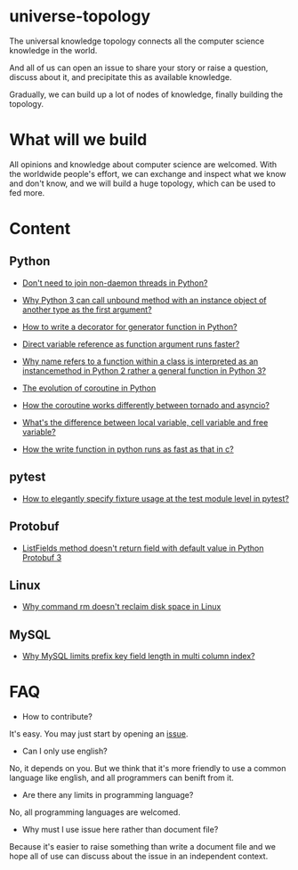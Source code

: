 
universe-topology
=================

The universal knowledge topology connects all the computer science knowledge in the world.

And all of us can open an issue to share your story or raise a question, discuss about it, and precipitate this as available knowledge.

Gradually, we can build up a lot of nodes of knowledge, finally building the topology.


What will we build
===================

All opinions and knowledge about computer science are welcomed. With the worldwide people's effort, we can exchange and inspect what we know and don't know, and we will build a huge topology, which can be used to fed more.


Content
=======

Python
------

  * [Don't need to join non-daemon threads in Python?](https://github.com/universe-proton/universe-topology/issues/2)

  * [Why Python 3 can call unbound method with an instance object of another type as the first argument?](https://github.com/universe-proton/universe-topology/issues/3)

  * [How to write a decorator for generator function in Python?](https://github.com/universe-proton/universe-topology/issues/5)

  * [Direct variable reference as function argument runs faster?](https://github.com/universe-proton/universe-topology/issues/6)

  * [Why name refers to a function within a class is interpreted as an instancemethod in Python 2 rather a general function in Python 3?](https://github.com/universe-proton/universe-topology/issues/10)

  * [The evolution of coroutine in Python](https://github.com/universe-proton/universe-topology/issues/12)

  * [How the coroutine works differently between tornado and asyncio?](https://github.com/universe-proton/universe-topology/issues/14)

  * [What's the difference between local variable, cell variable and free variable?](https://github.com/universe-proton/universe-topology/issues/15)

  * [How the write function in python runs as fast as that in c?](https://github.com/universe-proton/universe-topology/issues/16)

pytest
------

  * [How to elegantly specify fixture usage at the test module level in pytest?](https://github.com/universe-proton/universe-topology/issues/4)


Protobuf
--------

  * [ListFields method doesn't return field with default value in Python Protobuf 3](https://github.com/universe-proton/universe-topology/issues/1)


Linux
------

  * [Why command rm doesn't reclaim disk space in Linux](https://github.com/universe-proton/universe-topology/issues/9)


MySQL
------

  * [Why MySQL limits prefix key field length in multi column index?](https://github.com/universe-proton/universe-topology/issues/7)


FAQ
===

  * How to contribute?

It's easy. You may just start by opening an [issue](https://github.com/universe-proton/universe-topology/issues).


  * Can I only use english?

No, it depends on you. But we think that it's more friendly to use a common language like english, and all programmers can benift from it.


  * Are there any limits in programming language?

No, all programming languages are welcomed.


  * Why must I use issue here rather than document file?

Because it's easier to raise something than write a document file and we hope all of use can discuss about the issue in an independent context.
